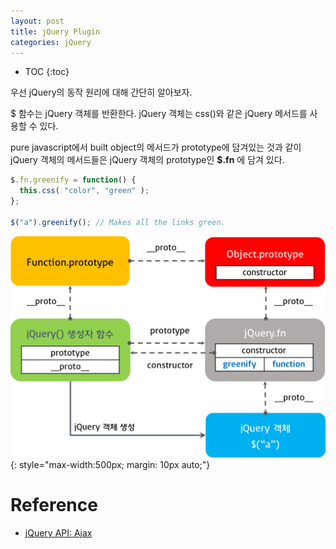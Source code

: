 ```yaml
---
layout: post
title: jQuery Plugin
categories: jQuery
---
```


* TOC
{:toc}

우선 jQuery의 동작 원리에 대해 간단히 알아보자.

$ 함수는 jQuery 객체를 반환한다. jQuery 객체는 css()와 같은 jQuery 메서드를 사용할 수 있다.

pure javascript에서 built object의 메서드가 prototype에 담겨있는 것과 같이 jQuery 객체의 메서드들은 jQuery 객체의 prototype인 **$.fn** 에 담겨 있다.

```javascript
$.fn.greenify = function() {
  this.css( "color", "green" );
};

$("a").greenify(); // Makes all the links green.
```

![jquery.fn.png](/img/jquery-fn.png)
{: style="max-width:500px; margin: 10px auto;"}


# Reference

* [jQuery API: Ajax](http://api.jquery.com/category/ajax/)
